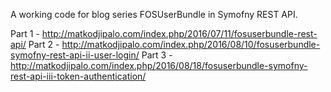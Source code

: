 A working code for blog series FOSUserBundle in Symofny REST API.

Part 1 - http://matkodjipalo.com/index.php/2016/07/11/fosuserbundle-rest-api/
Part 2 - http://matkodjipalo.com/index.php/2016/08/10/fosuserbundle-symofny-rest-api-ii-user-login/
Part 3 - http://matkodjipalo.com/index.php/2016/08/18/fosuserbundle-symofny-rest-api-iii-token-authentication/